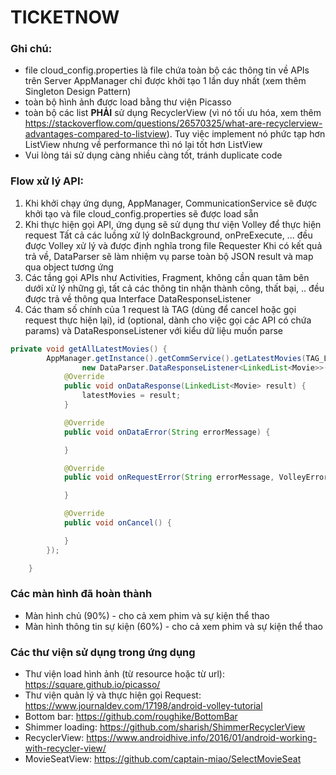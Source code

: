 # TICKETNOW


### Ghi chú:
* file cloud_config.properties là file chứa toàn bộ các thông tin về APIs trên Server
AppManager chỉ được khởi tạo 1 lần duy nhất (xem thêm Singleton Design Pattern)
* toàn bộ hình ảnh được load bằng thư viện Picasso
* toàn bộ các list **PHẢI** sử dụng RecyclerView (vì nó tối ưu hóa, xem thêm https://stackoverflow.com/questions/26570325/what-are-recyclerview-advantages-compared-to-listview). Tuy việc implement nó phức tạp hơn ListView nhưng về performance thì nó lại tốt hơn ListView
* Vui lòng tái sử dụng càng nhiều càng tốt, tránh duplicate code

### Flow xử lý API:
1. Khi khởi chạy ứng dụng, AppManager, CommunicationService sẽ được khởi tạo và file cloud_config.properties sẽ được load sẵn
2. Khi thực hiện gọi API, ứng dụng sẽ sử dụng thư viện Volley để thực hiện request
  Tất cả các luồng xử lý doInBackground, onPreExecute, ... đều được Volley xử lý và được định nghĩa trong file Requester
  Khi có kết quả trả về, DataParser sẽ làm nhiệm vụ parse toàn bộ JSON result và map qua object tương ứng
3. Các tầng gọi APIs như Activities, Fragment, không cần quan tâm bên dưới xử lý những gì, tất cả các thông tin nhận thành công, thất bại, .. đều được trả về thông qua Interface DataResponseListener
4. Các tham số chính của 1 request là TAG (dùng để cancel hoặc gọi request thực hiện lại), id (optional, dành cho việc gọi các API có chứa params) và DataResponseListener với kiểu dữ liệu muốn parse


```java
private void getAllLatestMovies() {
        AppManager.getInstance().getCommService().getLatestMovies(TAG_LATEST_MOVIES,
                new DataParser.DataResponseListener<LinkedList<Movie>>() {
            @Override
            public void onDataResponse(LinkedList<Movie> result) {
                latestMovies = result;
            }

            @Override
            public void onDataError(String errorMessage) {

            }

            @Override
            public void onRequestError(String errorMessage, VolleyError volleyError) {

            }

            @Override
            public void onCancel() {

            }
        });

    }
```

### Các màn hình đã hoàn thành
* Màn hình chủ (90%) - cho cả xem phim và sự kiện thể thao
* Màn hình thông tin sự kiện (60%) - cho cả xem phim và sự kiện thể thao

### Các thư viện sử dụng trong ứng dụng
* Thư viện load hình ảnh (từ resource hoặc từ url): https://square.github.io/picasso/
* Thư viện quản lý và thực hiện gọi Request: https://www.journaldev.com/17198/android-volley-tutorial
* Bottom bar: https://github.com/roughike/BottomBar
* Shimmer loading: https://github.com/sharish/ShimmerRecyclerView
* RecyclerView: https://www.androidhive.info/2016/01/android-working-with-recycler-view/
* MovieSeatView: https://github.com/captain-miao/SelectMovieSeat
